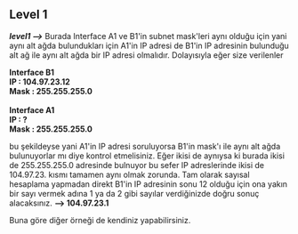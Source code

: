 ## Level 1

***level1 -->*** Burada Interface A1 ve B1'in subnet mask'leri aynı olduğu için
yani aynı alt ağda bulundukları için A1'in IP adresi de
B1'in IP adresinin bulunduğu alt ağ ile aynı alt ağda
bir IP adresi olmalıdır. Dolayısıyla eğer size verilenler

**Interface B1          <br />
IP : 104.97.23.12       <br />
Mask : 255.255.255.0    <br /> <br />
Interface A1            <br />
IP :  ?                 <br />
Mask : 255.255.255.0**  <br />

bu şekildeyse yani A1'in IP adresi soruluyorsa B1'in mask'ı ile aynı
alt ağda bulunuyorlar mı diye kontrol etmelisiniz. Eğer ikisi de aynıysa
ki burada ikisi de 255.255.255.0 adresinde bulnuyor bu sefer IP adreslerinde
ikisi de 104.97.23. kısmı tamamen aynı olmak zorunda. Tam olarak sayısal
hesaplama yapmadan direkt B1'in IP adresinin sonu 12 olduğu için ona yakın
bir sayı vermek adına 1 ya da 2 gibi sayılar verdiğinizde doğru sonuç alacaksınız. **--> 104.97.23.1**

Buna göre diğer örneği de kendiniz yapabilirsiniz.

<br />
